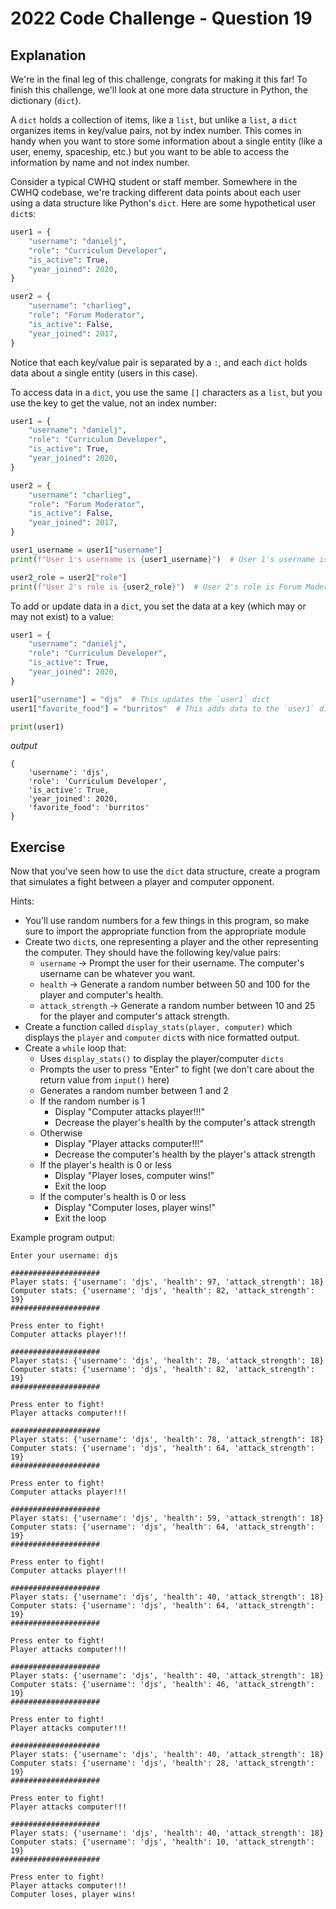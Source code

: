 # 2022 Code Challenge - Question 19 

## Explanation

We're in the final leg of this challenge, congrats for making it this far! To finish this challenge,
we'll look at one more data structure in Python, the dictionary (`dict`). 

A `dict` holds a collection of items, like a `list`, but unlike a `list`, a `dict` organizes items
in key/value pairs, not by index number. This comes in handy when you want to store some information
about a single entity (like a user, enemy, spaceship, etc.) but you want to be able to access the information
by name and not index number.

Consider a typical CWHQ student or staff member. Somewhere in the CWHQ codebase, we're tracking different data
points about each user using a data structure like Python's `dict`. Here are some hypothetical user `dict`s:

```python
user1 = {
    "username": "danielj",
    "role": "Curriculum Developer",
    "is_active": True,
    "year_joined": 2020,
}

user2 = {
    "username": "charlieg",
    "role": "Forum Moderator",
    "is_active": False,
    "year_joined": 2017,
}
```

Notice that each key/value pair is separated by a `:`, and each `dict` holds data about a single entity (users in this case).

To access data in a `dict`, you use the same `[]` characters as a `list`, but you use the key to get the value, not
an index number:

```python
user1 = {
    "username": "danielj",
    "role": "Curriculum Developer",
    "is_active": True,
    "year_joined": 2020,
}

user2 = {
    "username": "charlieg",
    "role": "Forum Moderator",
    "is_active": False,
    "year_joined": 2017,
}

user1_username = user1["username"]
print(f"User 1's username is {user1_username}")  # User 1's username is daniel

user2_role = user2["role"]
print(f"User 2's role is {user2_role}")  # User 2's role is Forum Moderator
```

To add or update data in a `dict`, you set the data at a key (which may or may not exist) to a value:

```python
user1 = {
    "username": "danielj",
    "role": "Curriculum Developer",
    "is_active": True,
    "year_joined": 2020,
}

user1["username"] = "djs"  # This updates the `user1` dict
user1["favorite_food"] = "burritos"  # This adds data to the `user1` dict

print(user1)
```

*output*
```text
{
    'username': 'djs', 
    'role': 'Curriculum Developer', 
    'is_active': True, 
    'year_joined': 2020, 
    'favorite_food': 'burritos'
}
```


## Exercise

Now that you've seen how to use the `dict` data structure, create a program that simulates a fight
between a player and computer opponent. 

Hints:
- You'll use random numbers for a few things in this program, so make sure to import the appropriate function from the appropriate module
- Create two `dict`s, one representing a player and the other representing the computer. They should have the following key/value pairs:
    - `username` -> Prompt the user for their username. The computer's username can be whatever you want.
    - `health` -> Generate a random number between 50 and 100 for the player and computer's health.
    - `attack_strength` -> Generate a random number between 10 and 25 for the player and computer's attack strength.
- Create a function called `display_stats(player, computer)` which displays the `player` and `computer` `dict`s with nice formatted output.
- Create a `while` loop that:
    - Uses `display_stats()` to display the player/computer `dicts`
    - Prompts the user to press "Enter" to fight (we don't care about the return value from `input()` here)
    - Generates a random number between 1 and 2
    - If the random number is 1
        - Display "Computer attacks player!!!"
        - Decrease the player's health by the computer's attack strength
    - Otherwise
        - Display "Player attacks computer!!!"
        - Decrease the computer's health by the player's attack strength
    - If the player's health is 0 or less
        - Display "Player loses, computer wins!"
        - Exit the loop
    - If the computer's health is 0 or less
        - Display "Computer loses, player wins!"
        - Exit the loop


Example program output:

```text
Enter your username: djs

####################
Player stats: {'username': 'djs', 'health': 97, 'attack_strength': 18}
Computer stats: {'username': 'djs', 'health': 82, 'attack_strength': 19}
####################

Press enter to fight!
Computer attacks player!!!

####################
Player stats: {'username': 'djs', 'health': 78, 'attack_strength': 18}
Computer stats: {'username': 'djs', 'health': 82, 'attack_strength': 19}
####################

Press enter to fight!
Player attacks computer!!!

####################
Player stats: {'username': 'djs', 'health': 78, 'attack_strength': 18}
Computer stats: {'username': 'djs', 'health': 64, 'attack_strength': 19}
####################

Press enter to fight!
Computer attacks player!!!

####################
Player stats: {'username': 'djs', 'health': 59, 'attack_strength': 18}
Computer stats: {'username': 'djs', 'health': 64, 'attack_strength': 19}
####################

Press enter to fight!
Computer attacks player!!!

####################
Player stats: {'username': 'djs', 'health': 40, 'attack_strength': 18}
Computer stats: {'username': 'djs', 'health': 64, 'attack_strength': 19}
####################

Press enter to fight!
Player attacks computer!!!

####################
Player stats: {'username': 'djs', 'health': 40, 'attack_strength': 18}
Computer stats: {'username': 'djs', 'health': 46, 'attack_strength': 19}
####################

Press enter to fight!
Player attacks computer!!!

####################
Player stats: {'username': 'djs', 'health': 40, 'attack_strength': 18}
Computer stats: {'username': 'djs', 'health': 28, 'attack_strength': 19}
####################

Press enter to fight!
Player attacks computer!!!

####################
Player stats: {'username': 'djs', 'health': 40, 'attack_strength': 18}
Computer stats: {'username': 'djs', 'health': 10, 'attack_strength': 19}
####################

Press enter to fight!
Player attacks computer!!!
Computer loses, player wins!
```
